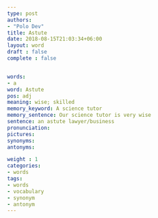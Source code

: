 ```yaml
---
type: post
authors:
- "Polo Dev"
title: Astute
date: 2018-08-15T21:03:34+06:00
layout: word
draft : false
complete : false


words:
- a
word: Astute
pos: adj
meaning: wise; skilled
memory_keyword: A science tutor
memory_sentence: Our science tutor is very wise
sentence: an astute lawyer/business
pronunciation:
pictures:
synonyms:
antonyms:

weight : 1
categories:
- words
tags:
- words
- vocabulary
- synonym
- antonym
---
```

